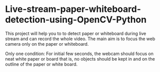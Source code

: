 # Live-stream-paper-whiteboard-detection-using-OpenCV-Python

This project will help you to to detect paper or whiteboard during live stream and can record the whole video. The main aim is to focus the web camera only on the paper or whiteboard. 

Only one condition: For initial few seconds, the webcam should focus on neat white paper or board that is, no objects should be kept in and on the outline of the paper or white board.
